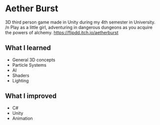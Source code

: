 # Aether Burst
3D third person game made in Unity during my 4th semester in University. /n
Play as a little girl, adventuring in dangerous dungeons as you acquire the powers of alchemy.
https://flipdd.itch.io/aetherburst

## What I learned
* General 3D concepts
* Particle Systems
* AI
* Shaders
* Lighting

## What I improved
* C#
* Unity
* Animation

